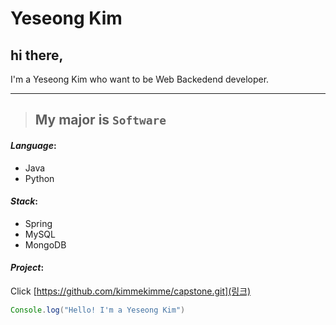 
<!-- heading -->
# Yeseong Kim
## hi there,
I'm a Yeseong Kim who want to be Web Backedend developer.

<!--line-->
---


<!-- Quote-->
> ## My major is `Software`

<!--text attributes-->

<!--bullet list-->
#### *Language*:
- Java
- Python

#### *Stack*:

- Spring
- MySQL
- MongoDB

#### *Project*:
<!--link-->
Click [https://github.com/kimmekimme/capstone.git](링크)

```java
Console.log("Hello! I'm a Yeseong Kim")
```
